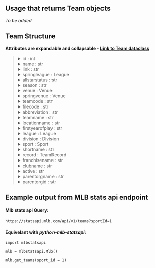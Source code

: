 ## Usage that returns Team objects

_To be added_

## Team Structure

**Attributes are expandable and collapsable - [Link to Team dataclass](https://github.com/zero-sum-seattle/python-mlb-statsapi/blob/development/mlbstatsapi/models/teams/team.py)**


<blockquote>

<details>
<summary>id : int   </summary>

* id number of the team  
</details>

<details>
<summary>name : str   </summary>

* name of the team  
</details>

<details>
<summary>link : str   </summary>

* The API link for the team  
</details>

<details>
<summary>springleague : League   </summary>

* The spring league of the team. Dataclass: [League](https://github.com/zero-sum-seattle/python-mlb-statsapi/blob/development/mlbstatsapi/models/leagues/league.py)

<blockquote>

<details>
<summary>id : int   </summary>

* id number of the league  
</details>

<details>
<summary>name : str   </summary>

* name of the league  
</details>

<details>
<summary>link : str   </summary>

* link of the league  
</details>

<details>
<summary>abbreviation : str   </summary>

* abbreviation the league  
</details>

</blockquote>

</details>

<details>
<summary>allstarstatus : str   </summary>

* The all status status of the team  
</details>

<details>
<summary>season : str   </summary>

* The team's current season  
</details>

<details>
<summary>venue : Venue   </summary>

* The team's home venue. Dataclass: [Venue](https://github.com/zero-sum-seattle/python-mlb-statsapi/blob/development/mlbstatsapi/models/venues/venue.py)  

<blockquote>

<details>
<summary>id : int   </summary>

* id for this venue  
</details>

<details>
<summary>name : str   </summary>

* Name for this venue  
</details>

<details>
<summary>link : str   </summary>

* Link to venues endpoint  
</details>

</blockquote>

</details>

<details>
<summary>springvenue : Venue   </summary>

* The team's spring venue. Dataclass: [Venue](https://github.com/zero-sum-seattle/python-mlb-statsapi/blob/development/mlbstatsapi/models/venues/venue.py)

<blockquote>

<details>
<summary>id : int   </summary>

* id for this venue  
</details>

<details>
<summary>link : str   </summary>

* Link to venues endpoint  
</details>

</blockquote>

</details>

<details>
<summary>teamcode : str   </summary>

* team code   
</details>

<details>
<summary>filecode : str   </summary>

* filecode name of the team  
</details>

<details>
<summary>abbreviation : str   </summary>

* The abbreviation of the team name  
</details>

<details>
<summary>teamname : str   </summary>

* The team name   
</details>

<details>
<summary>locationname : str   </summary>

* The location of the team  
</details>

<details>
<summary>firstyearofplay : str   </summary>

* The first year the team began play  
</details>

<details>
<summary>league : League   </summary>

* The league of the team. Dataclass: [League](https://github.com/zero-sum-seattle/python-mlb-statsapi/blob/development/mlbstatsapi/models/leagues/league.py)  

<blockquote>

<details>
<summary>id : int   </summary>

* id number of the league  
</details>

<details>
<summary>name : str   </summary>

* name of the league  
</details>

<details>
<summary>link : str   </summary>

* link of the league  
</details>

</blockquote>

</details>

<details>
<summary>division : Division   </summary>

* The division the team is in. Dataclass: [Division](https://github.com/zero-sum-seattle/python-mlb-statsapi/blob/development/mlbstatsapi/models/divisions/division.py)

<blockquote>

<details>
<summary>id : int   </summary>

* id number of the divison  
</details>

<details>
<summary>name : str   </summary>

* name of the division  
</details>

<details>
<summary>link : str   </summary>

* link of the division  
</details>

</blockquote>

</details>

<details>
<summary>sport : Sport   </summary>

* The sport of the team. Dataclass: [Sport](https://github.com/zero-sum-seattle/python-mlb-statsapi/blob/development/mlbstatsapi/models/sports/sport.py)  

<blockquote>

<details>
<summary>id : int   </summary>

* id number of the sport  
</details>

<details>
<summary>name : str    </summary>

* name the sport  
</details>

<details>
<summary>link : str   </summary>

* link of the sport  
</details>

</blockquote>

</details>

<details>
<summary>shortname : str   </summary>

* The shortname of the team  
</details>

<details>
<summary>record : TeamRecord   </summary>

* The record of the team. Dataclass: [TeamRecord](https://github.com/zero-sum-seattle/python-mlb-statsapi/blob/development/mlbstatsapi/models/teams/attributes.py)  

<blockquote>

<details>
<summary>gamesplayed : int   </summary>

* Number of game played by team  
</details>

<details>
<summary>wildcardgamesback : str   </summary>

* Number of game back from wildcard  
</details>

<details>
<summary>leaguegamesback : str   </summary>

* Number of league games back  
</details>

<details>
<summary>springleaguegamesback : str   </summary>

* Number of game back in spring league  
</details>

<details>
<summary>sportgamesback : str   </summary>

* Number of games back in sport  
</details>

<details>
<summary>divisiongamesback : str   </summary>

* Number of games back in division  
</details>

<details>
<summary>conferencegamesback : str   </summary>

* Number of games back in conference  
</details>

<details>
<summary>leaguerecord : Dict   </summary>

* Record in league  
</details>

<details>
<summary>records : Dict   </summary>

* Records  
</details>

<details>
<summary>divisionleader : bool   </summary>

* Is this team a divison leader  
</details>

<details>
<summary>wins : int   </summary>

* Number of wins  
</details>

<details>
<summary>losses : int   </summary>

* Number of losses  
</details>

<details>
<summary>winningpercentage : str   </summary>

* Winning percentage  
</details>

</blockquote>

</details>

<details>
<summary>franchisename : str   </summary>

* The franchisename of the team  
</details>

<details>
<summary>clubname : str   </summary>

* The clubname of the team  
</details>

<details>
<summary>active : str   </summary>

* Active status of the team  
</details>

<details>
<summary>parentorgname : str   </summary>

* The name of the parent team or org  
</details>

<details>
<summary>parentorgid : str   </summary>

* The id of the partent team or org  
</details>

</blockquote>


## Example output from MLB stats api endpoint

#### Mlb stats api Query:   
```https://statsapi.mlb.com/api/v1/teams?sportId=1```

#### Equivelant with *python-mlb-statsapi*:   
```
import mlbstatsapi

mlb = mlbstatsapi.Mlb()

mlb.get_teams(sport_id = 1)
```